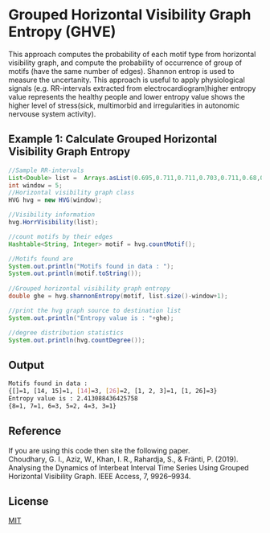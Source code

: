 # Grouped Horizontal Visibility Graph Entropy (GHVE)
 This approach computes the probability of each motif type from horizontal visibility graph, and compute the probability of occurrence of group of motifs (have the same number of edges). Shannon entrop is used to measure the uncertanity. This approach is useful to apply physiological signals (e.g. RR-intervals extracted from electrocardiogram)higher entropy value represents the healthy people and lower entropy value shows the higher level of stress(sick, multimorbid and irregularities in autonomic nervouse system activity).

## Example 1: Calculate Grouped Horizontal Visibility Graph Entropy

```Java
//Sample RR-intervals
List<Double> list =  Arrays.asList(0.695,0.711,0.711,0.703,0.711,0.68,0.695,0.664,0.688,0.656,0.672,0.68,0.711,0.703,0.727);
int window = 5;
//Horizontal visibility graph class
HVG hvg = new HVG(window);

//Visibility information
hvg.HorrVisibility(list);

//count motifs by their edges
Hashtable<String, Integer> motif = hvg.countMotif();

//Motifs found are
System.out.println("Motifs found in data : ");
System.out.println(motif.toString());
		
//Grouped horizontal visibility graph entropy
double ghe = hvg.shannonEntropy(motif, list.size()-window+1);

//print the hvg graph source to destination list
System.out.println("Entropy value is : "+ghe);

//degree distribution statistics
System.out.println(hvg.countDegree());

```
## Output
```bash
Motifs found in data : 
{[]=1, [14, 15]=1, [14]=3, [26]=2, [1, 2, 3]=1, [1, 26]=3}
Entropy value is : 2.413088436425758
{8=1, 7=1, 6=3, 5=2, 4=3, 3=1}
```

## Reference
If you are using this code then site the following paper. <br />
Choudhary, G. I., Aziz, W., Khan, I. R., Rahardja, S., & Fränti, P. (2019). Analysing the Dynamics of Interbeat Interval Time Series Using Grouped Horizontal Visibility Graph. IEEE Access, 7, 9926–9934.

## License
[MIT](https://choosealicense.com/licenses/mit/)
